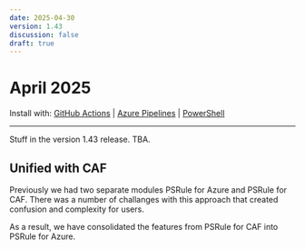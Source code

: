 ```yaml
---
date: 2025-04-30
version: 1.43
discussion: false
draft: true
---
```


# April 2025

Install with: [GitHub Actions](../install.md#with-github-actions) | [Azure Pipelines](../install.md#with-azure-pipelines) | [PowerShell](../install.md#with-powershell)

---

Stuff in the version 1.43 release. TBA.

## Unified with CAF

Previously we had two separate modules PSRule for Azure and PSRule for CAF.
There was a number of challanges with this approach that created confusion and complexity for users.

As a result, we have consolidated the features from PSRule for CAF into PSRule for Azure.
